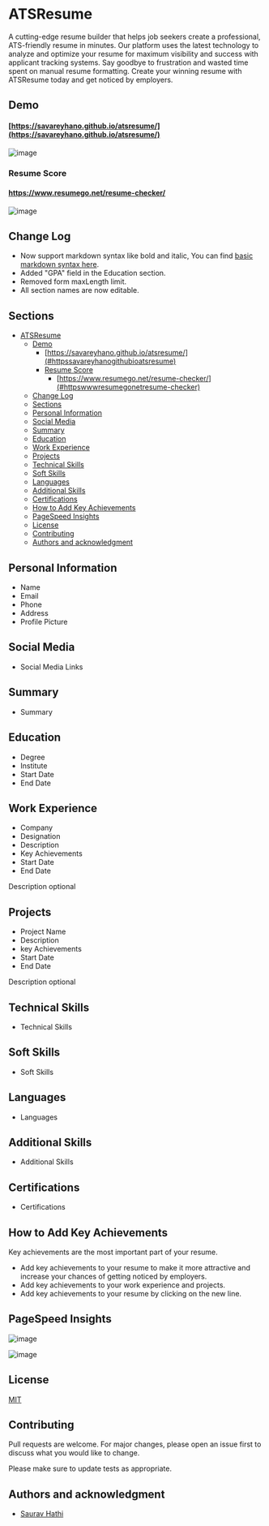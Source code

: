 # ATSResume

A cutting-edge resume builder that helps job seekers create a professional, ATS-friendly resume in minutes. Our platform uses the latest technology to analyze and optimize your resume for maximum visibility and success with applicant tracking systems. Say goodbye to frustration and wasted time spent on manual resume formatting. Create your winning resume with ATSResume today and get noticed by employers.

## Demo

#### [https://savareyhano.github.io/atsresume/](https://savareyhano.github.io/atsresume/)
![image](https://user-images.githubusercontent.com/32730327/273453332-c8241b46-baab-4b04-ac17-ba2aa8f8ebb2.png)

### Resume Score
#### https://www.resumego.net/resume-checker/
![image](https://user-images.githubusercontent.com/32730327/273453345-cb092bbb-3ccd-4885-b5f6-427b332e1035.png)

## Change Log

- Now support markdown syntax like bold and italic, You can find [basic markdown syntax here](https://www.markdownguide.org/basic-syntax/).
- Added "GPA" field in the Education section.
- Removed form maxLength limit.
- All section names are now editable.

## Sections

- [ATSResume](#atsresume)
  - [Demo](#demo)
      - [https://savareyhano.github.io/atsresume/](#httpssavareyhanogithubioatsresume)
    - [Resume Score](#resume-score)
      - [https://www.resumego.net/resume-checker/](#httpswwwresumegonetresume-checker)
  - [Change Log](#change-log)
  - [Sections](#sections)
  - [Personal Information](#personal-information)
  - [Social Media](#social-media)
  - [Summary](#summary)
  - [Education](#education)
  - [Work Experience](#work-experience)
  - [Projects](#projects)
  - [Technical Skills](#technical-skills)
  - [Soft Skills](#soft-skills)
  - [Languages](#languages)
  - [Additional Skills](#additional-skills)
  - [Certifications](#certifications)
  - [How to Add Key Achievements](#how-to-add-key-achievements)
  - [PageSpeed Insights](#pagespeed-insights)
  - [License](#license)
  - [Contributing](#contributing)
  - [Authors and acknowledgment](#authors-and-acknowledgment)

## Personal Information

- Name
- Email
- Phone
- Address
- Profile Picture

## Social Media

- Social Media Links

## Summary

- Summary

## Education

- Degree
- Institute
- Start Date
- End Date

## Work Experience

- Company
- Designation
- Description
- Key Achievements
- Start Date
- End Date

Description optional

## Projects

- Project Name
- Description
- key Achievements
- Start Date
- End Date

Description optional

## Technical Skills

- Technical Skills

## Soft Skills

- Soft Skills

## Languages

- Languages

## Additional Skills

- Additional Skills

## Certifications

- Certifications

## How to Add Key Achievements

Key achievements are the most important part of your resume. 

- Add key achievements to your resume to make it more attractive and increase your chances of getting noticed by employers.
- Add key achievements to your work experience and projects.
- Add key achievements to your resume by clicking on the new line.

## PageSpeed Insights

![image](https://user-images.githubusercontent.com/61316762/218244257-e85172dc-46bd-4f4b-b9c2-9bd17c693cc8.png)

![image](https://user-images.githubusercontent.com/32730327/273453780-c0197b6a-24fd-4d58-a3c4-846f73716e05.png)

## License

[MIT](https://github.com/sauravhathi/atsresume/blob/main/LICENSE.md)

## Contributing

Pull requests are welcome. For major changes, please open an issue first to discuss what you would like to change.

Please make sure to update tests as appropriate.

## Authors and acknowledgment

- [Saurav Hathi](https://github.com/sauravhathi)
